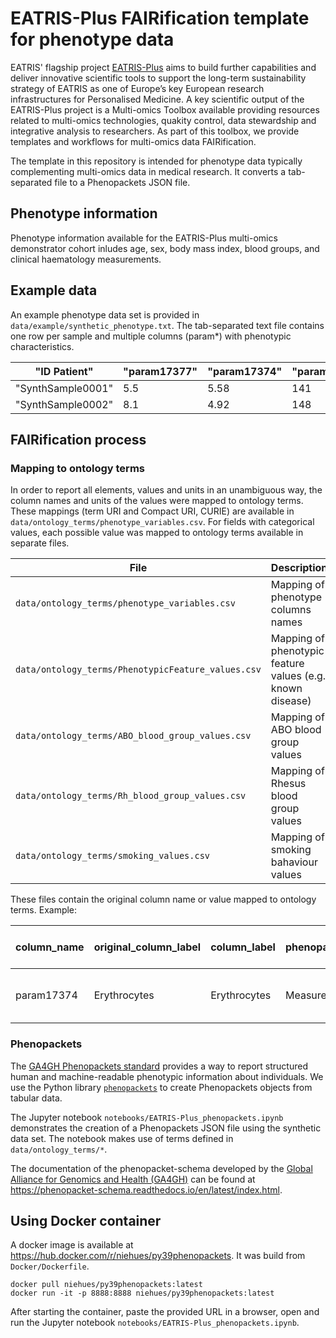 # EATRIS-Plus FAIRification template for phenotype data

EATRIS' flagship project [EATRIS-Plus](https://eatris.eu/projects/eatris-plus/) aims to build further capabilities and deliver innovative scientific tools to support the long-term sustainability strategy of EATRIS as one of Europe’s key European research infrastructures for Personalised Medicine. A key scientific output of the EATRIS-Plus project is a Multi-omics Toolbox available providing resources related to multi-omics technologies, quakity control, data stewardship and integrative analysis to researchers. As part of this toolbox, we provide templates and workflows for multi-omics data FAIRification.

The template in this repository is intended for phenotype data typically complementing multi-omics data in medical research. It converts a tab-separated file to a Phenopackets JSON file.

## Phenotype information 

Phenotype information available for the EATRIS-Plus multi-omics demonstrator cohort inludes age, sex, body mass index, blood groups, and clinical haematology measurements.

## Example data

An example phenotype data set is provided in `data/example/synthetic_phenotype.txt`. The tab-separated text file contains one row per sample and multiple columns (param*) with phenotypic characteristics.

| "ID Patient" | "param17377" | "param17374" | "param17371" | "param17401" |
|--------------|--------------|--------------|--------------|--------------|
| "SynthSample0001" | 5.5 | 5.58 | 141 | 0.45 | 
| "SynthSample0002" | 8.1 | 4.92 | 148 | 0.38 |

## FAIRification process

### Mapping to ontology terms

In order to report all elements, values and units in an unambiguous way, the column names and units of the values were mapped to ontology terms. These mappings (term URI and Compact URI, CURIE) are available in `data/ontology_terms/phenotype_variables.csv`. For fields with categorical values, each possible value was mapped to ontology terms available in separate files.

| File | Description |
|------|-------------|
| `data/ontology_terms/phenotype_variables.csv` | Mapping of phenotype columns names |
| `data/ontology_terms/PhenotypicFeature_values.csv` | Mapping of phenotypic feature values (e.g. known disease) |
| `data/ontology_terms/ABO_blood_group_values.csv` | Mapping of ABO blood group values |
| `data/ontology_terms/Rh_blood_group_values.csv` | Mapping of Rhesus blood group values |
| `data/ontology_terms/smoking_values.csv` | Mapping of smoking bahaviour values |

These files contain the original column name or value mapped to ontology terms. Example:

| column_name | original_column_label | column_label | phenopackets_building_block | part_of_phenopackets_building_block | Term URI | Term CURIE | Term label | Unit term URI | Unit term CURIE | Unit term label
|-------------|-|-|-|-|-|-|-|-|-|-|
param17374 | Erythrocytes | Erythrocytes | Measurement | Biosample | https://loinc.org/26453-1/ | LOINC:26453-1 | Erythrocytes [#/volume] in Blood | http://purl.obolibrary.org/obo/NCIT_C67243 | NCIT:C67243 | Trillion Cells per Liter


### Phenopackets

The [GA4GH Phenopackets standard](https://phenopacket-schema.readthedocs.io/en/v2/) provides a way to report structured human and machine-readable phenotypic information about individuals. We use the Python library [`phenopackets`](https://github.com/phenopackets/phenopacket-schema) to create Phenopackets objects from tabular data.

The Jupyter notebook `notebooks/EATRIS-Plus_phenopackets.ipynb` demonstrates the creation of a Phenopackets JSON file using the synthetic data set. The notebook makes use of terms defined in `data/ontology_terms/*`.

The documentation of the phenopacket-schema developed by the [Global Alliance for Genomics and Health (GA4GH)](https://www.ga4gh.org/) can be found at https://phenopacket-schema.readthedocs.io/en/latest/index.html.

## Using Docker container

A docker image is available at https://hub.docker.com/r/niehues/py39phenopackets. It was build from `Docker/Dockerfile`. 

```
docker pull niehues/py39phenopackets:latest
docker run -it -p 8888:8888 niehues/py39phenopackets:latest
```

After starting the container, paste the provided URL in a browser, open and run the Jupyter notebook `notebooks/EATRIS-Plus_phenopackets.ipynb`.